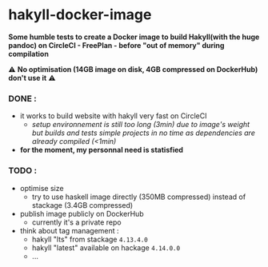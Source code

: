 # hakyll-docker-image

__Some humble tests to create a Docker image to build Hakyll(with the huge pandoc) on CircleCI - FreePlan - before "out of memory" during compilation__

:warning: __No optimisation (14GB image on disk, 4GB compressed on DockerHub) don't use it__ :warning:

### DONE : 
- it works to build website with hakyll very fast on CircleCI 
    - _setup environnement is still too long (3min) due to image's weight but builds and tests simple projects in no time as dependencies are already compiled (<1min)_
- __for the moment, my personnal need is statisfied__

### TODO :
- optimise size
    - try to use haskell image directly (350MB compressed) instead of stackage (3.4GB compressed)
- publish image publicly on DockerHub
    - currently it's a private repo
- think about tag management : 
    - hakyll "lts" from stackage `4.13.4.0`
    - hakyll "latest" available on hackage `4.14.0.0`
    - ...


